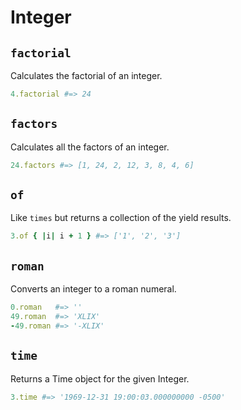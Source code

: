 # Integer

`factorial`
------
Calculates the factorial of an integer.

```ruby
4.factorial #=> 24
```

`factors`
------
Calculates all the factors of an integer.

```ruby
24.factors #=> [1, 24, 2, 12, 3, 8, 4, 6]
```

`of`
------
Like `times` but returns a collection of the yield results.

```ruby
3.of { |i| i + 1 } #=> ['1', '2', '3']
```

`roman`
------
Converts an integer to a roman numeral.

```ruby
0.roman   #=> ''
49.roman  #=> 'XLIX'
-49.roman #=> '-XLIX'
```

`time`
------
Returns a Time object for the given Integer.

```ruby
3.time #=> '1969-12-31 19:00:03.000000000 -0500'
```
